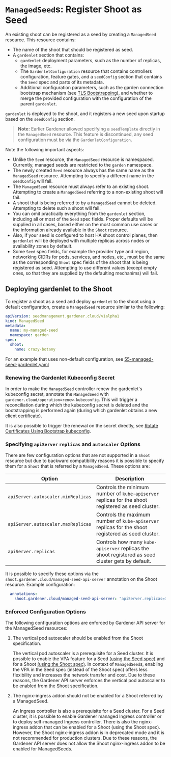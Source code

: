 # `ManagedSeed`s: Register Shoot as Seed

An existing shoot can be registered as a seed by creating a `ManagedSeed` resource. This resource contains:

* The name of the shoot that should be registered as seed.
* A `gardenlet` section that contains:
  * `gardenlet` deployment parameters, such as the number of replicas, the image, etc.
  * The `GardenletConfiguration` resource that contains controllers configuration, feature gates, and a `seedConfig` section that contains the `Seed` spec and parts of its metadata.
  * Additional configuration parameters, such as the garden connection bootstrap mechanism (see [TLS Bootstrapping](../concepts/gardenlet.md#tls-bootstrapping)), and whether to merge the provided configuration with the configuration of the parent `gardenlet`.

`gardenlet` is deployed to the shoot, and it registers a new seed upon startup based on the `seedConfig` section.

> **Note:** Earlier Gardener allowed specifying a `seedTemplate` directly in the `ManagedSeed` resource. This feature is discontinued, any seed configuration must be via the `GardenletConfiguration`.

Note the following important aspects:

* Unlike the `Seed` resource, the `ManagedSeed` resource is namespaced. Currently, managed seeds are restricted to the `garden` namespace.
* The newly created `Seed` resource always has the same name as the `ManagedSeed` resource. Attempting to specify a different name in the `seedConfig` will fail.
* The `ManagedSeed` resource must always refer to an existing shoot. Attempting to create a `ManagedSeed` referring to a non-existing shoot will fail.
* A shoot that is being referred to by a `ManagedSeed` cannot be deleted. Attempting to delete such a shoot will fail.
* You can omit practically everything from the `gardenlet` section, including all or most of the `Seed` spec fields. Proper defaults will be supplied in all cases, based either on the most common use cases or the information already available in the `Shoot` resource.
* Also, if your seed is configured to host HA shoot control planes, then `gardenlet` will be deployed with multiple replicas across nodes or availability zones by default.
* Some `Seed` spec fields, for example the provider type and region, networking CIDRs for pods, services, and nodes, etc., must be the same as the corresponding `Shoot` spec fields of the shoot that is being registered as seed. Attempting to use different values (except empty ones, so that they are supplied by the defaulting mechanims) will fail.

## Deploying gardenlet to the Shoot

To register a shoot as a seed and deploy `gardenlet` to the shoot using a default configuration, create a `ManagedSeed` resource similar to the following:

```yaml
apiVersion: seedmanagement.gardener.cloud/v1alpha1
kind: ManagedSeed
metadata:
  name: my-managed-seed
  namespace: garden
spec:
  shoot:
    name: crazy-botany
```

For an example that uses non-default configuration, see [55-managed-seed-gardenlet.yaml](../../example/55-managedseed-gardenlet.yaml)

### Renewing the Gardenlet Kubeconfig Secret

In order to make the `ManagedSeed` controller renew the gardenlet's kubeconfig secret, annotate the `ManagedSeed` with `gardener.cloud/operation=renew-kubeconfig`. This will trigger a reconciliation during which the kubeconfig secret is deleted and the bootstrapping is performed again (during which gardenlet obtains a new client certificate).

It is also possible to trigger the renewal on the secret directly, see [Rotate Certificates Using Bootstrap kubeconfig](../concepts/gardenlet.md#rotate-certificates-using-bootstrap-kubeconfig).

### Specifying `apiServer` `replicas` and `autoscaler` Options

There are few configuration options that are not supported in a `Shoot` resource but due to backward compatibility reasons it is possible to specify them for a `Shoot` that is referred by a `ManagedSeed`. These options are:

Option | Description
--- | ---
`apiServer.autoscaler.minReplicas` | Controls the minimum number of `kube-apiserver` replicas for the shoot registered as seed cluster.
`apiServer.autoscaler.maxReplicas` | Controls the maximum number of `kube-apiserver` replicas for the shoot registered as seed cluster.
`apiServer.replicas` | Controls how many `kube-apiserver` replicas the shoot registered as seed cluster gets by default.

It is possible to specify these options via the `shoot.gardener.cloud/managed-seed-api-server` annotation on the Shoot resource. Example configuration:

```yaml
  annotations:
    shoot.gardener.cloud/managed-seed-api-server: "apiServer.replicas=3,apiServer.autoscaler.minReplicas=3,apiServer.autoscaler.maxReplicas=6"
```

### Enforced Configuration Options

The following configuration options are enforced by Gardener API server for the ManagedSeed resources:

1. The vertical pod autoscaler should be enabled from the Shoot specification.

   The vertical pod autoscaler is a prerequisite for a Seed cluster. It is possible to enable the VPA feature for a Seed [(using the Seed spec)](./seed_settings.md#vertical-pod-autoscaler) and for a Shoot [(using the Shoot spec)](../usage/autoscaling/shoot_autoscaling.md#vertical-pod-auto-scaling). In context of `ManagedSeed`s, enabling the VPA in the Seed spec (instead of the Shoot spec) offers less flexibility and increases the network transfer and cost. Due to these reasons, the Gardener API server enforces the vertical pod autoscaler to be enabled from the Shoot specification.

1. The nginx-ingress addon should not be enabled for a Shoot referred by a ManagedSeed.

   An Ingress controller is also a prerequisite for a Seed cluster. For a Seed cluster, it is possible to enable Gardener managed Ingress controller or to deploy self-managed Ingress controller. There is also the nginx-ingress addon that can be enabled for a Shoot (using the Shoot spec). However, the Shoot nginx-ingress addon is in deprecated mode and it is not recommended for production clusters. Due to these reasons, the Gardener API server does not allow the Shoot nginx-ingress addon to be enabled for ManagedSeeds.
